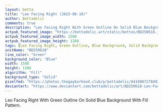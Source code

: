 ```yaml
---
layout: betta
title: "Leo Facing Right (2025-06-18)"
author: Bettadelic
comments: true
description: "Leo Facing Right With Green Outline On Solid Blue Background With Fill Pattern."
actpub_featured_image: "https://bettadelic.art/static/bettas/BD250618.jpg"
actpub_featured_image_width: 1500
actpub_featured_image_height: 1288
tags: [Leo Facing Right, Green Outline, Blue Background, Solid Background Pattern, Fill Pattern, June 2025]
unitName: "BD250618"
line_color: "Green"
background_color: "Blue"
width: 1500
height: 1288
algorithm: "Fill"
background_type: "Solid"
pixelfed: "https://photos.thegayborhood.club/p/bettadelic/841088727849289178"
deviantart: "https://www.deviantart.com/bettadelic/art/BD250618-Leo-Facing-Right-2025-06-18-1208310579"
---
```


Leo Facing Right With Green Outline On Solid Blue Background With Fill Pattern.
